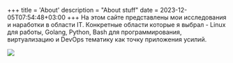 +++
title = 'About'
description = "About stuff"
date = 2023-12-05T07:54:48+03:00
+++
На этом сайте представлены мои исследования и наработки в области IT.
Конкретные области которые я выбрал - Linux для работы, Golang, Python, Bash для программирования,
виртуализацию и DevOps тематику как точку приложения усилий.


![](/hugoshell/images/avatar-2019-09-26-00-10-37.jpg)
